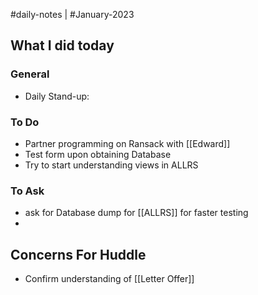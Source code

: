 #daily-notes | #January-2023

## What I did today


### General

- Daily Stand-up: 

### To Do

- Partner programming on Ransack with [[Edward]]
- Test form upon obtaining Database
- Try to start understanding views in ALLRS

### To Ask

- ask for Database dump for [[ALLRS]] for faster testing
- 

## Concerns For Huddle

- Confirm understanding of [[Letter Offer]]
